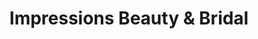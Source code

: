 ---
title: "Impressions Beauty & Bridal"
url: /havre-de-grace/impressions-beauty-and-bridal/
shop: beauty
---